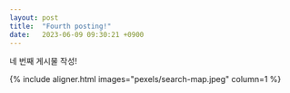 ```yaml
---
layout: post
title:  "Fourth posting!"
date:   2023-06-09 09:30:21 +0900
---
```


네 번째 게시물 작성!

{% include aligner.html images="pexels/search-map.jpeg" column=1 %}
